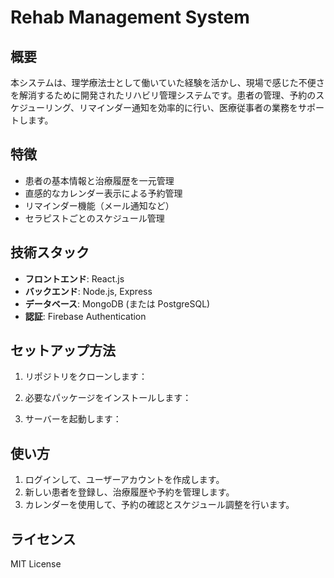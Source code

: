# Rehab Management System

## 概要
本システムは、理学療法士として働いていた経験を活かし、現場で感じた不便さを解消するために開発されたリハビリ管理システムです。患者の管理、予約のスケジューリング、リマインダー通知を効率的に行い、医療従事者の業務をサポートします。

## 特徴
- 患者の基本情報と治療履歴を一元管理
- 直感的なカレンダー表示による予約管理
- リマインダー機能（メール通知など）
- セラピストごとのスケジュール管理

## 技術スタック
- **フロントエンド**: React.js
- **バックエンド**: Node.js, Express
- **データベース**: MongoDB (または PostgreSQL)
- **認証**: Firebase Authentication

## セットアップ方法
1. リポジトリをクローンします：

2. 必要なパッケージをインストールします：

3. サーバーを起動します：


## 使い方
1. ログインして、ユーザーアカウントを作成します。
2. 新しい患者を登録し、治療履歴や予約を管理します。
3. カレンダーを使用して、予約の確認とスケジュール調整を行います。

## ライセンス
MIT License
